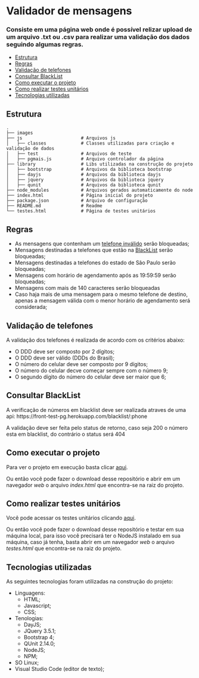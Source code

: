 # Validador de mensagens
### Consiste em uma página web onde é possível relizar upload de um arquivo .txt ou .csv para realizar uma validação dos dados seguindo algumas regras.

<!--ts-->
   * [Estrutura](#estrutura)
   * [Regras](#regras)
   * [Validação de telefones](#validacao_telefones)
   * [Consultar BlackList](#blacklist)
   * [Como executar o projeto](#como_executar)
   * [Como realizar testes unitários](#como_testar)
   * [Tecnologias utilizadas](#tecnologias)
<!--te-->

<h2 id="estrutura">Estrutura</h2>

    .
    ├── images
    ├── js                      # Arquivos js
    │   ├── classes             # Classes utilizadas para criação e validação de dados
    │   ├── test                # Arquivos de teste
    │   ├── pgmais.js           # Arquivo controlador da página
    ├── library                 # Libs utilizadas na construção do projeto
    │   ├── bootstrap           # Arquivos da biblioteca bootstrap
    │   ├── dayjs               # Arquivos da biblioteca dayjs
    │   ├── jquery              # Arquivos da biblioteca jquery
    │   ├── qunit               # Arquivos da biblioteca qunit
    ├── node_modules            # Arquivos gerados automaticamente do node
    ├── index.html              # Página inicial do projeto
    ├── package.json            # Arquivo de configuração
    ├── README.md               # Readme
    └── testes.html             # Página de testes unitários


<h2 id="regras">Regras</h2>
<ul>
    <li>As mensagens que contenham um <a href="#validacao_telefones">telefone inválido</a> serão bloqueadas;</li>
    <li>Mensagens destinadas a telefones que estão na <a href="#blacklist">BlackList</a> serão bloqueadas;</li>
    <li>Mensagens destinadas a telefones do estado de São Paulo serão bloqueadas;</li>
    <li>Mensagens com horário de agendamento após as 19:59:59 serão bloqueadas;</li>
    <li>Mensagens com mais de 140 caracteres serão bloqueadas</li>
    <li>Caso haja mais de uma mensagem para o mesmo telefone de destino, apenas a mensagem válida com o menor horário de agendamento será considerada;</li>
</ul>

<h2 id="validacao_telefones">Validação de telefones</h2>
<p>A validação dos telefones é realizada de acordo com os critérios abaixo:</p>
<ul>
    <li>O DDD deve ser composto por 2 dígitos;</li>
    <li>O DDD deve ser válido (DDDs do Brasil);</li>
    <li>O número do celular deve ser composto por 9 dígitos;</li>
    <li>O número do celular decve começar sempre com o número 9;</li>
    <li>O segundo dígito do número do celular deve ser maior que 6;</li>
</ul>

<h2 id="blacklist">Consultar BlackList</h2>
<p>A verificação de números em blacklist deve ser realizada atraves de uma api: https://front-test-pg.herokuapp.com/blacklist/:phone</p>
<p>A validação deve ser feita pelo status de retorno, caso seja 200 o número esta em blacklist, do contrário o status será 404</p>

<h2 id="como_executar">Como executar o projeto</h2>
<p>Para ver o projeto em execução basta clicar <a href="https://davidnunesantos.github.io/pgmais/index.html">aqui</a>.</p>
<p>Ou então você pode fazer o download desse repositório e abrir em um navegador <i>web</i> o arquivo <i>index.html</i> que encontra-se na raiz do projeto.</p>

<h2 id="como_testar">Como realizar testes unitários</h2>
<p>Você pode acessar os testes unitários clicando <a href="https://davidnunesantos.github.io/pgmais/testes.html">aqui</a>.</p>
<p>Ou então você pode fazer o download desse repositório e testar em sua máquina local, para isso você precisará ter o NodeJS instalado em sua máquina, caso já tenha, basta abrir em um navegador <i>web</i> o arquivo <i>testes.html</i> que encontra-se na raiz do projeto.</p>

<h2 id="tecnologias">Tecnologias utilizadas</h2>
<p>As seguintes tecnologias foram utilizadas na construção do projeto:</p>

  * Linguagens:
    * HTML;
    * Javascript;
    * CSS;
  * Tenologias:
    * DayJS;
    * JQuery 3.5.1;
    * Bootstrap 4;
    * QUnit 2.14.0;
    * NodeJS;
    * NPM;
  * SO Linux;
  * Visual Studio Code (editor de texto);